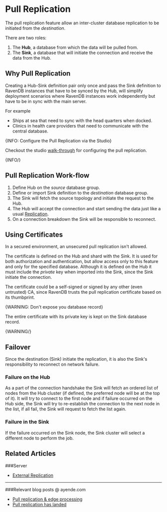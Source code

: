 # Pull Replication

The pull replication feature allow an inter-cluster database replication to be initiated from the *destination*.

There are two roles:

1. The **Hub**, a database from which the data will be pulled from.
2. The **Sink**, a database that will initiate the connection and receive the data from the Hub.

## Why Pull Replication

Creating a Hub-Sink definition pair only once and pass the Sink definition to RavenDB instances that have to be synced by the Hub, will simplify deployment scenarios where RavenDB instances work independently but have to be in sync with the main server.  

For example 
- Ships at sea that need to sync with the head quarters when docked.
- Clinics in health care providers that need to communicate with the central database.

{INFO: Configure the Pull Replication via the Studio}

Checkout the studio [walk-through](../../studio/database/tasks/ongoing-tasks/pull-replication) for configuring the pull replication.

{INFO/}

## Pull Replication Work-flow 

1. Define Hub on the _source_ database group.
2. Define or import Sink definition to the _destination_ database group.
3. The Sink will fetch the source topology and initiate the request to the Hub.
4. The Hub will accept the connection and start sending the data just like a usual [Replication](../../server/ongoing-tasks/external-replication).
5. On a connection breakdown the Sink will be responsible to reconnect. 

## Using Certificates

In a secured environment, an unsecured pull replication isn't allowed.

The certificate is defined on the Hub and shard with the Sink. 
It is used for both authorization and authentication, but allow access only to this feature and only for the specified database.
Although it is defined on the Hub it must include the _private_ key when imported into the Sink, since the Sink initiate the connection.  

The certificate could be a self-signed or signed by any other (even untrusted) CA, since RavenDB trusts the pull replication certificate based on its thumbprint.

{WARNING: Don't expose you database record}

The entire certificate with its private key is kept on the Sink database record.

{WARNING/}

## Failover

Since the destination (Sink) initiate the replication, it is also the Sink's responsibility to reconnect on network failure. 

### Failure on the Hub
As a part of the connection handshake the Sink will fetch an ordered list of nodes from the Hub cluster (if defined, the preferred node will be at the top of it). It will try to connect to the first node and if failure occurred on the Hub side, the Sink will try to re-establish the connection to the next node in the list, if all fail, the Sink will request to fetch the list again. 

### Failure in the Sink
If the failure occurred on the Sink node, the Sink cluster will select a different node to perform the job.

## Related Articles

###Server
- [External Replication](../../server/ongoing-tasks/external-replication)

---

###Relevant blog posts @ ayende.com  
- [Pull replication & edge processing](https://ayende.com/blog/185153-C/ravendb-4-2-features-pull-replication-edge-processing)  
- [Pull replication has landed](https://ayende.com/blog/186177-A/ravendb-4-2-features-pull-replication-has-landed)
